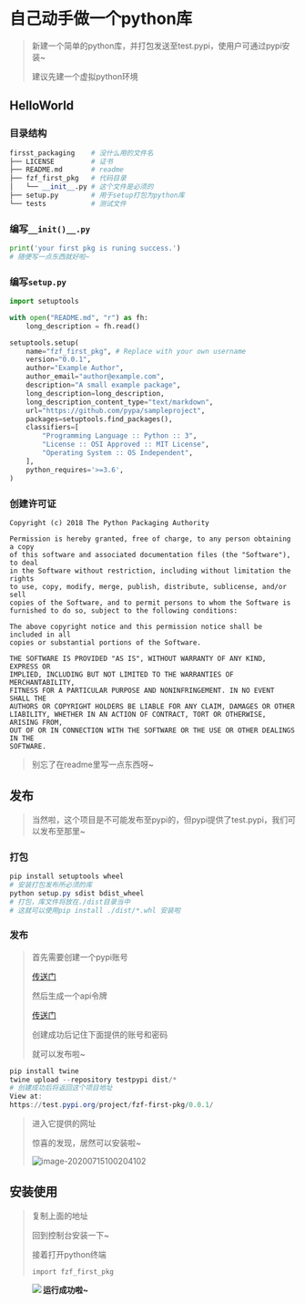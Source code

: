 <!-- 
title: 11-自制python库
sort: 
--> 
# 自己动手做一个python库

> 新建一个简单的python库，并打包发送至test.pypi，使用户可通过pypi安装~
>
> 建议先建一个虚拟python环境

## HelloWorld

### 目录结构

```python
firsst_packaging	# 没什么用的文件名
├── LICENSE			# 证书
├── README.md		# readme
├── fzf_first_pkg	# 代码目录
│   └── __init__.py	# 这个文件是必须的
├── setup.py		# 用于setup打包为python库
└── tests			# 测试文件
```

### 编写`__init()__.py`

```python
print('your first pkg is runing success.')
# 随便写一点东西就好啦~
```

### 编写`setup.py`

```python
import setuptools

with open("README.md", "r") as fh:
    long_description = fh.read()

setuptools.setup(
    name="fzf_first_pkg", # Replace with your own username
    version="0.0.1",
    author="Example Author",
    author_email="author@example.com",
    description="A small example package",
    long_description=long_description,
    long_description_content_type="text/markdown",
    url="https://github.com/pypa/sampleproject",
    packages=setuptools.find_packages(),
    classifiers=[
        "Programming Language :: Python :: 3",
        "License :: OSI Approved :: MIT License",
        "Operating System :: OS Independent",
    ],
    python_requires='>=3.6',
)
```

### 创建许可证

```
Copyright (c) 2018 The Python Packaging Authority

Permission is hereby granted, free of charge, to any person obtaining a copy
of this software and associated documentation files (the "Software"), to deal
in the Software without restriction, including without limitation the rights
to use, copy, modify, merge, publish, distribute, sublicense, and/or sell
copies of the Software, and to permit persons to whom the Software is
furnished to do so, subject to the following conditions:

The above copyright notice and this permission notice shall be included in all
copies or substantial portions of the Software.

THE SOFTWARE IS PROVIDED "AS IS", WITHOUT WARRANTY OF ANY KIND, EXPRESS OR
IMPLIED, INCLUDING BUT NOT LIMITED TO THE WARRANTIES OF MERCHANTABILITY,
FITNESS FOR A PARTICULAR PURPOSE AND NONINFRINGEMENT. IN NO EVENT SHALL THE
AUTHORS OR COPYRIGHT HOLDERS BE LIABLE FOR ANY CLAIM, DAMAGES OR OTHER
LIABILITY, WHETHER IN AN ACTION OF CONTRACT, TORT OR OTHERWISE, ARISING FROM,
OUT OF OR IN CONNECTION WITH THE SOFTWARE OR THE USE OR OTHER DEALINGS IN THE
SOFTWARE.
```

> 别忘了在readme里写一点东西呀~

## 发布

> 当然啦，这个项目是不可能发布至pypi的，但pypi提供了test.pypi，我们可以发布至那里~

### 打包

```powershell
pip install setuptools wheel
# 安装打包发布所必须的库
python setup.py sdist bdist_wheel
# 打包，库文件将放在./dist目录当中
# 这就可以使用pip install ./dist/*.whl 安装啦
```

### 发布

> 首先需要创建一个pypi账号
>
> [传送门](https://pypi.org/account/register/)
>
> 然后生成一个api令牌
>
> [传送门](https://test.pypi.org/manage/account/token/)
>
>  创建成功后记住下面提供的账号和密码
>
> 就可以发布啦~

```powershell
pip install twine
twine upload --repository testpypi dist/*
# 创建成功后将返回这个项目地址
View at:
https://test.pypi.org/project/fzf-first-pkg/0.0.1/
```

> 进入它提供的网址
>
> 惊喜的发现，居然可以安装啦~
>
> ![image-20200715100204102](https://gitee.com/nmdfzf404/Image-hosting/raw/master/20200715100211.png)

## 安装使用

> 复制上面的地址
>
> 回到控制台安装一下~
>
> 接着打开python终端
>
> `import fzf_first_pkg`
>
> <p >
>     <img src="https://gitee.com/nmdfzf404/Image-hosting/raw/master/20200715100551.png"align="left"/>
> <p/>
>
> 

**运行成功啦~**
